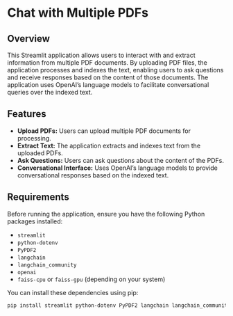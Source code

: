 # Chat with Multiple PDFs

## Overview

This Streamlit application allows users to interact with and extract information from multiple PDF documents. By uploading PDF files, the application processes and indexes the text, enabling users to ask questions and receive responses based on the content of those documents. The application uses OpenAI’s language models to facilitate conversational queries over the indexed text.

## Features

- **Upload PDFs:** Users can upload multiple PDF documents for processing.
- **Extract Text:** The application extracts and indexes text from the uploaded PDFs.
- **Ask Questions:** Users can ask questions about the content of the PDFs.
- **Conversational Interface:** Uses OpenAI’s language models to provide conversational responses based on the indexed text.

## Requirements

Before running the application, ensure you have the following Python packages installed:

- `streamlit`
- `python-dotenv`
- `PyPDF2`
- `langchain`
- `langchain_community`
- `openai`
- `faiss-cpu` or `faiss-gpu` (depending on your system)

You can install these dependencies using pip:

```bash
pip install streamlit python-dotenv PyPDF2 langchain langchain_community openai faiss-cpu
